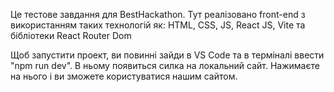 Це тестове завдання для BestHackathon. Тут реалізовано front-end з використанням таких технологій як: HTML, CSS, JS, React JS, Vite та бібліотеки React Router Dom

Щоб запустити проект, ви повинні зайди в VS Code та в терміналі ввести "npm run dev". В ньому появиться силка на локальний сайт. Нажимаєте на нього і ви зможете користуватися нашим сайтом.

